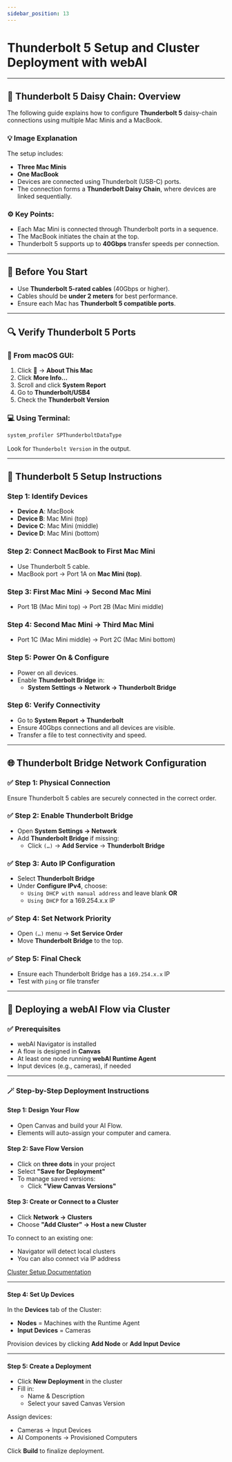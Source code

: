 ```yaml
---
sidebar_position: 13
---
```



# Thunderbolt 5 Setup and Cluster Deployment with webAI

---

## 🔌 Thunderbolt 5 Daisy Chain: Overview

The following guide explains how to configure **Thunderbolt 5** daisy-chain connections using multiple Mac Minis and a MacBook.

### 💡 Image Explanation

The setup includes:
- **Three Mac Minis**
- **One MacBook**
- Devices are connected using Thunderbolt (USB-C) ports.
- The connection forms a **Thunderbolt Daisy Chain**, where devices are linked sequentially.

### ⚙️ Key Points:
- Each Mac Mini is connected through Thunderbolt ports in a sequence.
- The MacBook initiates the chain at the top.
- Thunderbolt 5 supports up to **40Gbps** transfer speeds per connection.

---

## 🧰 Before You Start

- Use **Thunderbolt 5-rated cables** (40Gbps or higher).
- Cables should be **under 2 meters** for best performance.
- Ensure each Mac has **Thunderbolt 5 compatible ports**.

---

## 🔍 Verify Thunderbolt 5 Ports

### 🔎 From macOS GUI:

1. Click  → **About This Mac**
2. Click **More Info...**
3. Scroll and click **System Report**
4. Go to **Thunderbolt/USB4**
5. Check the **Thunderbolt Version**

### 💻 Using Terminal:

```bash
system_profiler SPThunderboltDataType
```

Look for `Thunderbolt Version` in the output.

---

## 🔗 Thunderbolt 5 Setup Instructions

### Step 1: Identify Devices

- **Device A**: MacBook
- **Device B**: Mac Mini (top)
- **Device C**: Mac Mini (middle)
- **Device D**: Mac Mini (bottom)

### Step 2: Connect MacBook to First Mac Mini

- Use Thunderbolt 5 cable.
- MacBook port → Port 1A on **Mac Mini (top)**.

### Step 3: First Mac Mini → Second Mac Mini

- Port 1B (Mac Mini top) → Port 2B (Mac Mini middle)

### Step 4: Second Mac Mini → Third Mac Mini

- Port 1C (Mac Mini middle) → Port 2C (Mac Mini bottom)

### Step 5: Power On & Configure

- Power on all devices.
- Enable **Thunderbolt Bridge** in:
  - **System Settings → Network → Thunderbolt Bridge**

### Step 6: Verify Connectivity

- Go to **System Report → Thunderbolt**
- Ensure 40Gbps connections and all devices are visible.
- Transfer a file to test connectivity and speed.

---

## 🌐 Thunderbolt Bridge Network Configuration

### ✅ Step 1: Physical Connection

Ensure Thunderbolt 5 cables are securely connected in the correct order.

### ✅ Step 2: Enable Thunderbolt Bridge

- Open **System Settings → Network**
- Add **Thunderbolt Bridge** if missing:
  - Click `(…)` → **Add Service** → **Thunderbolt Bridge**

### ✅ Step 3: Auto IP Configuration

- Select **Thunderbolt Bridge**
- Under **Configure IPv4**, choose:
  - `Using DHCP with manual address` and leave blank **OR**
  - `Using DHCP` for a 169.254.x.x IP

### ✅ Step 4: Set Network Priority

- Open `(…)` menu → **Set Service Order**
- Move **Thunderbolt Bridge** to the top.

### ✅ Step 5: Final Check

- Ensure each Thunderbolt Bridge has a `169.254.x.x` IP
- Test with `ping` or file transfer

---

## 🧠 Deploying a webAI Flow via Cluster

### ✅ Prerequisites

- webAI Navigator is installed
- A flow is designed in **Canvas**
- At least one node running **webAI Runtime Agent**
- Input devices (e.g., cameras), if needed

---

### 🪄 Step-by-Step Deployment Instructions

#### Step 1: Design Your Flow

- Open Canvas and build your AI Flow.
- Elements will auto-assign your computer and camera.

#### Step 2: Save Flow Version

- Click on **three dots** in your project
- Select **"Save for Deployment"**
- To manage saved versions:
  - Click **"View Canvas Versions"**

#### Step 3: Create or Connect to a Cluster

- Click **Network → Clusters**
- Choose **"Add Cluster" → Host a new Cluster**

To connect to an existing one:
- Navigator will detect local clusters
- You can also connect via IP address

[Cluster Setup Documentation](https://support.webai.com/hc/en-us/articles/37491152329363-Deploying-Using-Clusters)

---

#### Step 4: Set Up Devices

In the **Devices** tab of the Cluster:

- **Nodes** = Machines with the Runtime Agent
- **Input Devices** = Cameras

Provision devices by clicking **Add Node** or **Add Input Device**

---

#### Step 5: Create a Deployment

- Click **New Deployment** in the cluster
- Fill in:
  - Name & Description
  - Select your saved Canvas Version

Assign devices:
- Cameras → Input Devices
- AI Components → Provisioned Computers

Click **Build** to finalize deployment.



